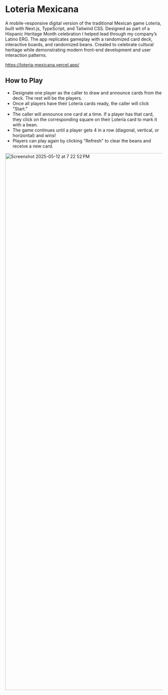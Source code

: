 # Loteria Mexicana

A mobile-responsive digital version of the traditional Mexican game Lotería, built with Next.js, TypeScript, and Tailwind CSS. Designed as part of a Hispanic Heritage Month celebration I helped lead through my company’s Latino ERG. The app replicates gameplay with a randomized card deck, interactive boards, and randomized beans. Created to celebrate cultural heritage while demonstrating modern front-end development and user interaction patterns.

https://loteria-mexicana.vercel.app/

## How to Play
- Designate one player as the caller to draw and announce cards from the deck. The rest will be the players.
- Once all players have their Lotería cards ready, the caller will click "Start."
- The caller will announce one card at a time. If a player has that card, they click on the corresponding square on their Lotería card to mark it with a bean.
- The game continues until a player gets 4 in a row (diagonal, vertical, or horizontal) and wins!
- Players can play again by clicking "Refresh" to clear the beans and receive a new card.

<img width="1712" alt="Screenshot 2025-05-12 at 7 22 52 PM" src="https://github.com/user-attachments/assets/1165fbc1-775b-4b2f-be5e-cbe4b6a60770" />
